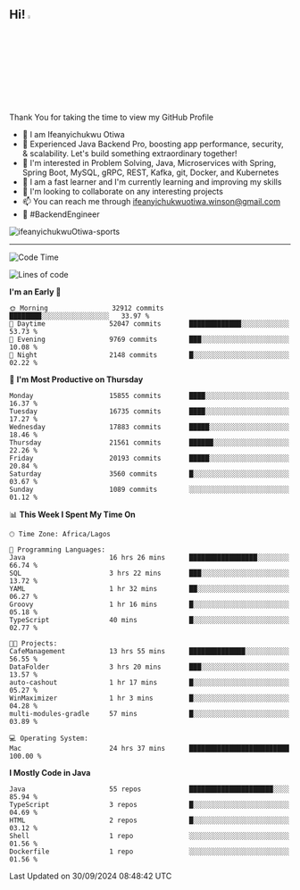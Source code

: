 <!-- BLOG-POST-LIST:START --><!-- BLOG-POST-LIST:END -->

## Hi! <img src="https://media.giphy.com/media/hvRJCLFzcasrR4ia7z/giphy.gif" width="4%"> 

Thank You for taking the time to view my GitHub Profile

- 👋 I am Ifeanyichukwu Otiwa
- 🚀 Experienced Java Backend Pro, boosting app performance, security, & scalability. Let's build something extraordinary together!
- 👀 I'm interested in Problem Solving, Java, Microservices with Spring, Spring Boot, MySQL, gRPC, REST, Kafka, git, Docker, and Kubernetes
- 🌱 I am a fast learner and I'm currently learning and improving my skills
- 💞️ I'm looking to collaborate on any interesting projects
- 📫 You can reach me through ifeanyichukwuotiwa.winson@gmail.com
- 🚀 #BackendEngineer

<p align="left" marginTop="10px"> <img src="https://komarev.com/ghpvc/?username=ifeanyichukwuOtiwa-sports&label=Profile%20views&color=0e75b6&style=for-the-badge" alt="ifeanyichukwuOtiwa-sports" /> </p>

***

<!--START_SECTION:waka-->
![Code Time](http://img.shields.io/badge/Code%20Time-2%2C937%20hrs%2052%20mins-blue)

![Lines of code](https://img.shields.io/badge/From%20Hello%20World%20I%27ve%20Written-24.5%20million%20lines%20of%20code-blue)

**I'm an Early 🐤** 

```text
🌞 Morning                32912 commits       ████████░░░░░░░░░░░░░░░░░   33.97 % 
🌆 Daytime                52047 commits       █████████████░░░░░░░░░░░░   53.73 % 
🌃 Evening                9769 commits        ███░░░░░░░░░░░░░░░░░░░░░░   10.08 % 
🌙 Night                  2148 commits        █░░░░░░░░░░░░░░░░░░░░░░░░   02.22 % 
```
📅 **I'm Most Productive on Thursday** 

```text
Monday                   15855 commits       ████░░░░░░░░░░░░░░░░░░░░░   16.37 % 
Tuesday                  16735 commits       ████░░░░░░░░░░░░░░░░░░░░░   17.27 % 
Wednesday                17883 commits       █████░░░░░░░░░░░░░░░░░░░░   18.46 % 
Thursday                 21561 commits       ██████░░░░░░░░░░░░░░░░░░░   22.26 % 
Friday                   20193 commits       █████░░░░░░░░░░░░░░░░░░░░   20.84 % 
Saturday                 3560 commits        █░░░░░░░░░░░░░░░░░░░░░░░░   03.67 % 
Sunday                   1089 commits        ░░░░░░░░░░░░░░░░░░░░░░░░░   01.12 % 
```


📊 **This Week I Spent My Time On** 

```text
🕑︎ Time Zone: Africa/Lagos

💬 Programming Languages: 
Java                     16 hrs 26 mins      █████████████████░░░░░░░░   66.74 % 
SQL                      3 hrs 22 mins       ███░░░░░░░░░░░░░░░░░░░░░░   13.72 % 
YAML                     1 hr 32 mins        ██░░░░░░░░░░░░░░░░░░░░░░░   06.27 % 
Groovy                   1 hr 16 mins        █░░░░░░░░░░░░░░░░░░░░░░░░   05.18 % 
TypeScript               40 mins             █░░░░░░░░░░░░░░░░░░░░░░░░   02.77 % 

🐱‍💻 Projects: 
CafeManagement           13 hrs 55 mins      ██████████████░░░░░░░░░░░   56.55 % 
DataFolder               3 hrs 20 mins       ███░░░░░░░░░░░░░░░░░░░░░░   13.57 % 
auto-cashout             1 hr 17 mins        █░░░░░░░░░░░░░░░░░░░░░░░░   05.27 % 
WinMaximizer             1 hr 3 mins         █░░░░░░░░░░░░░░░░░░░░░░░░   04.28 % 
multi-modules-gradle     57 mins             █░░░░░░░░░░░░░░░░░░░░░░░░   03.89 % 

💻 Operating System: 
Mac                      24 hrs 37 mins      █████████████████████████   100.00 % 
```

**I Mostly Code in Java** 

```text
Java                     55 repos            █████████████████████░░░░   85.94 % 
TypeScript               3 repos             █░░░░░░░░░░░░░░░░░░░░░░░░   04.69 % 
HTML                     2 repos             █░░░░░░░░░░░░░░░░░░░░░░░░   03.12 % 
Shell                    1 repo              ░░░░░░░░░░░░░░░░░░░░░░░░░   01.56 % 
Dockerfile               1 repo              ░░░░░░░░░░░░░░░░░░░░░░░░░   01.56 % 
```




 Last Updated on 30/09/2024 08:48:42 UTC
<!--END_SECTION:waka-->

<!--
<p align="center">
![trophy](https://github-profile-trophy.vercel.app/?username=ifeanyichukwuOtiwa-sports&theme=onedark) (https://github.com/ryo-ma/github-profile-trophy)
</p>
-->

<!---
ifeanyi-otiwa/ifeanyi-otiwa is a ✨ special ✨ repository because its `README.md` (this file) appears on your GitHub profile.
You can click the Preview link to take a look at your changes.
--->
